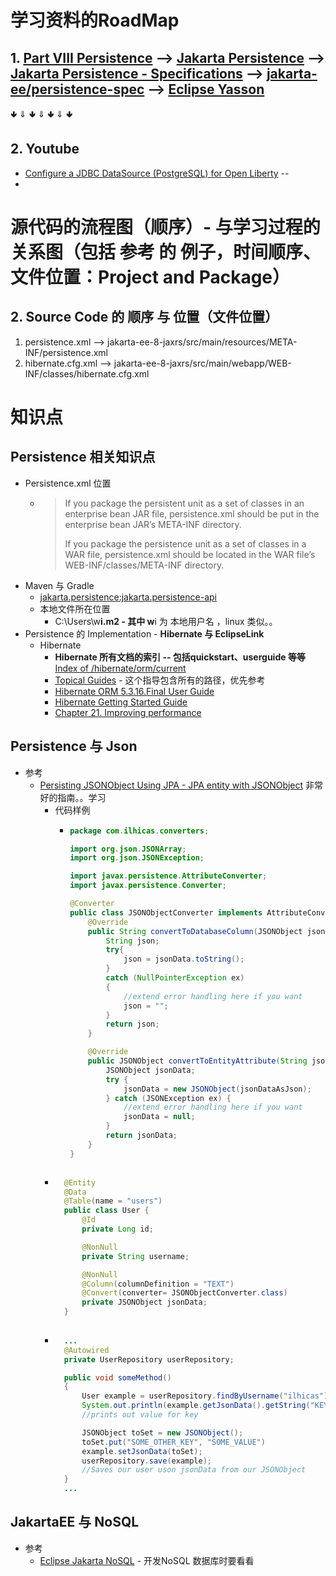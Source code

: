
# 学习资料的RoadMap
## 1. [Part VIII Persistence](https://eclipse-ee4j.github.io/jakartaee-tutorial/partpersist.html) --> [Jakarta Persistence](https://projects.eclipse.org/projects/ee4j.jpa) --> [Jakarta Persistence - Specifications](https://jakarta.ee/specifications/persistence/) --> [jakarta-ee/persistence-spec](https://github.com/jakarta-ee/persistence-spec) --> [Eclipse Yasson](https://github.com/eclipse-ee4j/yasson)<br>
🢃 ⇓  🢃  ⇓  🢃  ⇓   🢃
## 2. Youtube
   * [Configure a JDBC DataSource (PostgreSQL) for Open Liberty](https://www.youtube.com/watch?v=b2rtkYKoshA&list=PLFjB4VDnlT_1UH_Ncopre4nhCRNtBxohX)  --<br>
   * []()<br>
# 源代码的流程图（顺序）- 与学习过程的 关系图（包括 参考 的 例子，时间顺序、文件位置：Project and Package）
## 2. Source Code 的 顺序 与 位置（文件位置）

   1. persistence.xml --> jakarta-ee-8-jaxrs/src/main/resources/META-INF/persistence.xml
   2. hibernate.cfg.xml --> jakarta-ee-8-jaxrs/src/main/webapp/WEB-INF/classes/hibernate.cfg.xml





# 知识点
## Persistence 相关知识点
   * Persistence.xml 位置
      + >If you package the persistent unit as a set of classes in an enterprise bean JAR file, persistence.xml should be put in the enterprise bean JAR’s META-INF directory.
        >
        >If you package the persistence unit as a set of classes in a WAR file, persistence.xml should be located in the WAR file’s WEB-INF/classes/META-INF directory.
   * Maven 与 Gradle
      + [jakarta.persistence:jakarta.persistence-api](https://search.maven.org/artifact/jakarta.persistence/jakarta.persistence-api/3.0.0-RC2/jar)<br>
      + 本地文件所在位置
         - C:\Users\w******i\.m2 - 其中 w******i 为 本地用户名 ，linux 类似。。
   * Persistence 的 Implementation - **Hibernate 与 EclipseLink**
      + Hibernate
         - **Hibernate 所有文档的索引 -- 包括quickstart、userguide 等等** [Index of /hibernate/orm/current](https://docs.jboss.org/hibernate/orm/current/)<br>
         - [Topical Guides](https://docs.jboss.org/hibernate/orm/5.3/topical/html_single/) - 这个指导包含所有的路径，优先参考<br>
         - [Hibernate ORM 5.3.16.Final User Guide](https://docs.jboss.org/hibernate/orm/current/userguide/html_single/Hibernate_User_Guide.html)<br>
         - [Hibernate Getting Started Guide](https://docs.jboss.org/hibernate/orm/current/quickstart/html_single/)<br>
         - [Chapter 21. Improving performance](https://docs.jboss.org/hibernate/core/3.6/reference/en-US/html/performance.html#performance-fetching-profiles)<br>

## Persistence 与 Json
   * 参考 
      + [Persisting JSONObject Using JPA - JPA entity with JSONObject](https://ilhicas.com/2019/04/26/Persisting-JSONObject-Using-JPA.html) 非常好的指南。。学习<br>
         * 代码样例
            - ```java
              package com.ilhicas.converters;

              import org.json.JSONArray;
              import org.json.JSONException;

              import javax.persistence.AttributeConverter;
              import javax.persistence.Converter;

              @Converter
              public class JSONObjectConverter implements AttributeConverter<JSONObject, String> {
                  @Override
                  public String convertToDatabaseColumn(JSONObject jsonData) {
                      String json;
                      try{
                          json = jsonData.toString();
                      }
                      catch (NullPointerException ex)
                      {
                          //extend error handling here if you want
                          json = "";
                      }
                      return json;
                  }

                  @Override
                  public JSONObject convertToEntityAttribute(String jsonDataAsJson) {
                      JSONObject jsonData;
                      try {
                          jsonData = new JSONObject(jsonDataAsJson);
                      } catch (JSONException ex) {
                          //extend error handling here if you want
                          jsonData = null;
                      }
                      return jsonData;
                  }
              }
            ```
          - ```java
              @Entity
              @Data
              @Table(name = "users")
              public class User {
                  @Id
                  private Long id;

                  @NonNull
                  private String username;

                  @NonNull
                  @Column(columnDefinition = "TEXT")
                  @Convert(converter= JSONObjectConverter.class)
                  private JSONObject jsonData;
              }
           
            ```
          - ```java
              ...
              @Autowired
              private UserRepository userRepository;

              public void someMethod()
              {
                  User example = userRepository.findByUsername("ilhicas");
                  System.out.println(example.getJsonData().getString("KEY") )
                  //prints out value for key

                  JSONObject toSet = new JSONObject();
                  toSet.put("SOME_OTHER_KEY", "SOME_VALUE")
                  example.setJsonData(toSet);
                  userRepository.save(example);
                  //Saves our user uson jsonData from our JSONObject
              }
              ...
            ```

## JakartaEE 与 NoSQL
   * 参考
      + [Eclipse Jakarta NoSQL](http://www.jnosql.org/spec/) - 开发NoSQL 数据库时要看看<br>

##
